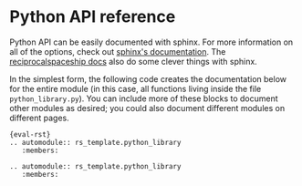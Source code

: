 # Python API reference

Python API can be easily documented with sphinx. For more information on all of the options, check out [sphinx's documentation](https://www.sphinx-doc.org/en/master/usage/extensions/autodoc.html). The [reciprocalspaceship docs](https://github.com/rs-station/reciprocalspaceship/tree/main/docs) also do some clever things with sphinx.

In the simplest form, the following code creates the documentation below for the entire module (in this case, all functions living inside the file `python_library.py`). You can include more of these blocks to document other modules as desired; you could also document different modules on different pages.

```
{eval-rst}
.. automodule:: rs_template.python_library
   :members:
```

```{eval-rst}
.. automodule:: rs_template.python_library
   :members:

```
